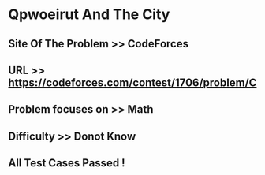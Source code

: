 #   Qpwoeirut And The City

## Site Of The Problem >> CodeForces

## URL >> https://codeforces.com/contest/1706/problem/C

## Problem focuses on >> Math

## Difficulty >> Donot Know

## All Test Cases Passed !


